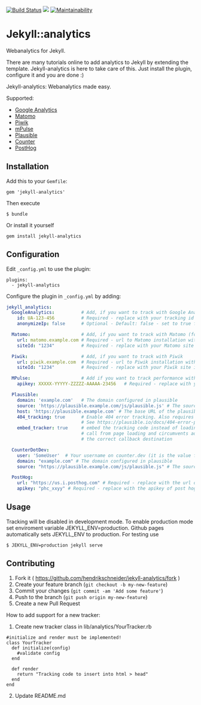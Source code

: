 [![Build Status](https://travis-ci.org/hendrikschneider/jekyll-analytics.svg?branch=master)](https://travis-ci.org/hendrikschneider/jekyll-analytics)
![](http://ruby-gem-downloads-badge.herokuapp.com/jekyll-analytics?type=total)
[![Maintainability](https://api.codeclimate.com/v1/badges/a07904b989dcb7e4e477/maintainability)](https://codeclimate.com/github/hendrikschneider/jekyll-analytics/maintainability)

# Jekyll::analytics
Webanalytics for Jekyll.

There are many tutorials online to add analytics to Jekyll by extending the template. Jekyll-analytics is here to take care of this. Just install the plugin, configure it and you are done :)

Jekyll-analytics: Webanalytics made easy.

Supported:
  - [Google Analytics](https://analytics.google.com/analytics/web/)
  - [Matomo](https://matomo.org/)
  - [Piwik](https://piwik.org/)
  - [mPulse](https://www.soasta.com/performance-monitoring/)
  - [Plausible](https://plausible.io)
  - [Counter](https://counter.dev/)
  - [PostHog](https://posthog.com/)

## Installation

Add this to your `Gemfile`:

```
gem 'jekyll-analytics'
```
Then execute
```
$ bundle
```
Or install it yourself
```
gem install jekyll-analytics
```

## Configuration
Edit `_config.yml` to use the plugin:
```
plugins:
  - jekyll-analytics
```

Configure the plugin in `_config.yml` by adding:

```yml
jekyll_analytics:
  GoogleAnalytics:          # Add, if you want to track with Google Analytics
    id: UA-123-456          # Required - replace with your tracking id
    anonymizeIp: false      # Optional - Default: false - set to true for anonymized tracking

  Matomo:                   # Add, if you want to track with Matomo (former Piwik Analytics)
    url: matomo.example.com # Required - url to Matomo installation without trailing /
    siteId: "1234"          # Required - replace with your Matomo site id (Write id as string)

  Piwik:                    # Add, if you want to track with Piwik
    url: piwik.example.com  # Required - url to Piwik installation without trailing /
    siteId: "1234"          # Required - replace with your Piwik site id (Write id as string)

  MPulse:                   # Add if you want to track performance with mPulse
    apikey: XXXXX-YYYYY-ZZZZZ-AAAAA-23456   # Required - replace with your mPulse API key

  Plausible:
    domain: 'example.com'   # The domain configured in plausible
    source: 'https://plausible.example.com/js/plausible.js' # The source URL of the javascript,
    host: 'https://plausible.example.com' # The base URL of the plausible host, only needed for embed_tracker
    404_tracking: true      # Enable 404 error tracking. Also requires changes to your webserver and 404.md
                            # See https://plausible.io/docs/404-error-pages-tracking for other set up required
    embed_tracker: true     # embed the tracking code instead of loading the javascript; this removes one
                            # call from page loading and circumvents adblockers; this uses `host` to generate
                            # the correct callback destination

  CounterDotDev:
    user: 'SomeUser'  # Your username on counter.dev (it is the value for the key "user" on your tracking code)
    domain: "example.com" # The domain configured in plausible
    source: "https://plausible.example.com/js/plausible.js" # The source of the javascript

  PostHog:
    url: "https://us.i.posthog.com" # Required - replace with the url of post hog analytics
    apikey: "phc_xxyy" # Required - replace with the apikey of post hog analytics
```

## Usage
Tracking will be disabled in development mode. To enable production mode set enviroment variable JEKYLL_ENV=production.
Github pages automatically sets JEKYLL_ENV to production.
For testing use
```
$ JEKYLL_ENV=production jekyll serve
```

## Contributing

1. Fork it ( https://github.com/hendrikschneider/jekyll-analytics/fork )
2. Create your feature branch (`git checkout -b my-new-feature`)
3. Commit your changes (`git commit -am 'Add some feature'`)
4. Push to the branch (`git push origin my-new-feature`)
5. Create a new Pull Request

How to add support for a new tracker:
1. Create new tracker class in lib/analytics/YourTracker.rb
  ```
  #initialize and render must be implemented!
  class YourTracker
    def initialize(config)
      #validate config
    end

    def render
      return "Tracking code to insert into html > head"
    end
  end
```
2. Update README.md

